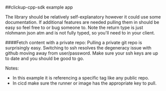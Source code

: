 ##clickup-cpp-sdk example app

The library should be relatively self-explanatory however it could use some documentation. If additional features are needed pulling them in should be easy so feel free to or bug someone to. Note the return type is just nlohmann json atm and is not fully typed, so you'll need to in your client.

####Fetch content with a private repo:
Pulling a private git repo is surprisingly easy. Switching to ssh resolves the degeneracy issue with github moving away from user/password. Make sure your ssh keys are up to date and you should be good to go.

Notes:
- In this example it is referencing a specific tag like any public repo.
- In cicd make sure the runner or image has the appropriate key to pull.